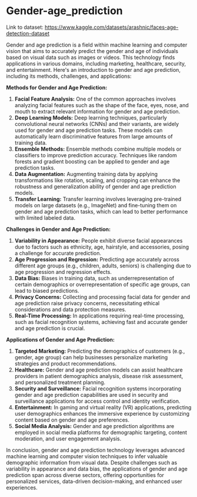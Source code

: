 # Gender-age_prediction

Link to dataset: https://www.kaggle.com/datasets/arashnic/faces-age-detection-dataset

Gender and age prediction is a field within machine learning and computer vision that aims to accurately predict the gender and age of individuals based on visual data such as images or videos. This technology finds applications in various domains, including marketing, healthcare, security, and entertainment. Here's an introduction to gender and age prediction, including its methods, challenges, and applications:

**Methods for Gender and Age Prediction:**

1. **Facial Feature Analysis:** One of the common approaches involves analyzing facial features such as the shape of the face, eyes, nose, and mouth to extract relevant information for gender and age prediction.
2. **Deep Learning Models:** Deep learning techniques, particularly convolutional neural networks (CNNs) and their variants, are widely used for gender and age prediction tasks. These models can automatically learn discriminative features from large amounts of training data.
3. **Ensemble Methods:** Ensemble methods combine multiple models or classifiers to improve prediction accuracy. Techniques like random forests and gradient boosting can be applied to gender and age prediction tasks.
4. **Data Augmentation:** Augmenting training data by applying transformations like rotation, scaling, and cropping can enhance the robustness and generalization ability of gender and age prediction models.
5. **Transfer Learning:** Transfer learning involves leveraging pre-trained models on large datasets (e.g., ImageNet) and fine-tuning them on gender and age prediction tasks, which can lead to better performance with limited labeled data.

**Challenges in Gender and Age Prediction:**

1. **Variability in Appearance:** People exhibit diverse facial appearances due to factors such as ethnicity, age, hairstyle, and accessories, posing a challenge for accurate prediction.
2. **Age Progression and Regression:** Predicting age accurately across different age groups (e.g., children, adults, seniors) is challenging due to age progression and regression effects.
3. **Data Bias:** Biases in training data, such as underrepresentation of certain demographics or overrepresentation of specific age groups, can lead to biased predictions.
4. **Privacy Concerns:** Collecting and processing facial data for gender and age prediction raise privacy concerns, necessitating ethical considerations and data protection measures.
5. **Real-Time Processing:** In applications requiring real-time processing, such as facial recognition systems, achieving fast and accurate gender and age prediction is crucial.

**Applications of Gender and Age Prediction:**

1. **Targeted Marketing:** Predicting the demographics of customers (e.g., gender, age group) can help businesses personalize marketing strategies and product recommendations.
2. **Healthcare:** Gender and age prediction models can assist healthcare providers in patient demographics analysis, disease risk assessment, and personalized treatment planning.
3. **Security and Surveillance:** Facial recognition systems incorporating gender and age prediction capabilities are used in security and surveillance applications for access control and identity verification.
4. **Entertainment:** In gaming and virtual reality (VR) applications, predicting user demographics enhances the immersive experience by customizing content based on gender and age preferences.
5. **Social Media Analysis:** Gender and age prediction algorithms are employed in social media platforms for demographic targeting, content moderation, and user engagement analysis.

In conclusion, gender and age prediction technology leverages advanced machine learning and computer vision techniques to infer valuable demographic information from visual data. Despite challenges such as variability in appearance and data bias, the applications of gender and age prediction span across diverse sectors, offering opportunities for personalized services, data-driven decision-making, and enhanced user experiences.
